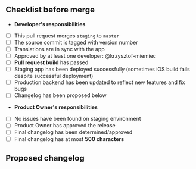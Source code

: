 ## Checklist before merge
* **Developer's responsibilities**
* [ ] This pull request merges `staging` to `master`
* [ ] The source commit is tagged with version number
* [ ] Translations are in sync with the app
* [ ] Approved by at least one developer: @krzysztof-miemiec
* [ ] **Pull request build** has passed
* [ ] Staging app has been deployed successfully (sometimes iOS build fails despite successful deployment)
* [ ] Production backend has been updated to reflect new features and fix bugs
* [ ] Changelog has been proposed below
* **Product Owner's responsibilities**
* [ ] No issues have been found on staging environment
* [ ] Product Owner has approved the release
* [ ] Final changelog has been determined/approved
* [ ] Final changelog has at most **500 characters**

## Proposed changelog
